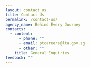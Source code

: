 ```yaml
---
layout: contact_us
title: Contact Us
permalink: /contact-us/
agency_name: Behind Every Journey
contacts:
  - content:
      - phone: ""
      - email: ptcareers@lta.gov.sg
      - other: ""
    title: General Enquiries
feedback: ""
---
```

